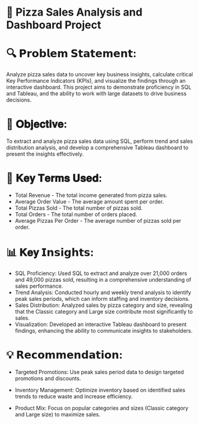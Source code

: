 # 🍕 Pizza Sales Analysis and Dashboard Project
# 
# 🔍 𝗣𝗿𝗼𝗯𝗹𝗲𝗺 𝗦𝘁𝗮𝘁𝗲𝗺𝗲𝗻𝘁: 
Analyze pizza sales data to uncover key business insights, calculate critical Key Performance Indicators (KPIs), and visualize the findings through an interactive dashboard. This project aims to demonstrate proficiency in SQL and Tableau, and the ability to work with large datasets to drive business decisions.

# 🎯 𝐎𝐛𝐣𝐞𝐜𝐭𝐢𝐯𝐞: 
To extract and analyze pizza sales data using SQL, perform trend and sales distribution analysis, and develop a comprehensive Tableau dashboard to present the insights effectively.

# 📌 𝐊𝐞𝐲 𝐓𝐞𝐫𝐦𝐬 𝐔𝐬𝐞𝐝: 

- Total Revenue - The total income generated from pizza sales.
- Average Order Value - The average amount spent per order.
- Total Pizzas Sold - The total number of pizzas sold.
- Total Orders - The total number of orders placed.
- Average Pizzas Per Order - The average number of pizzas sold per order.


# 📊 𝐊𝐞𝐲 𝗜𝗻𝘀𝗶𝗴𝗵𝘁𝘀: 

- SQL Proficiency: Used SQL to extract and analyze over 21,000 orders and 49,000 pizzas sold, resulting in a comprehensive understanding of sales performance.
- Trend Analysis: Conducted hourly and weekly trend analysis to identify peak sales periods, which can inform staffing and inventory decisions.
- Sales Distribution: Analyzed sales by pizza category and size, revealing that the Classic category and Large size contribute most significantly to sales.
- Visualization: Developed an interactive Tableau dashboard to present findings, enhancing the ability to communicate insights to stakeholders.


# 💡 𝗥𝗲𝗰𝗼𝗺𝗺𝗲𝗻𝗱𝗮𝘁𝗶𝗼𝗻: 

- Targeted Promotions: Use peak sales period data to design targeted promotions and discounts.

- Inventory Management: Optimize inventory based on identified sales trends to reduce waste and increase efficiency.

- Product Mix: Focus on popular categories and sizes (Classic category and Large size) to maximize sales.
